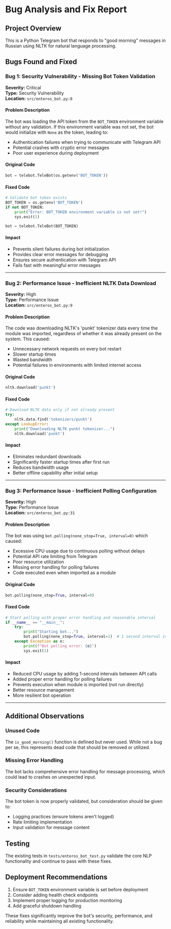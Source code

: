 # Bug Analysis and Fix Report

## Project Overview
This is a Python Telegram bot that responds to "good morning" messages in Russian using NLTK for natural language processing.

## Bugs Found and Fixed

### Bug 1: Security Vulnerability - Missing Bot Token Validation
**Severity:** Critical  
**Type:** Security Vulnerability  
**Location:** `src/enteros_bot.py:8`

#### Problem Description
The bot was loading the API token from the `BOT_TOKEN` environment variable without any validation. If this environment variable was not set, the bot would initialize with `None` as the token, leading to:
- Authentication failures when trying to communicate with Telegram API
- Potential crashes with cryptic error messages
- Poor user experience during deployment

#### Original Code
```python
bot = telebot.TeleBot(os.getenv('BOT_TOKEN'))
```

#### Fixed Code
```python
# Validate bot token exists
BOT_TOKEN = os.getenv('BOT_TOKEN')
if not BOT_TOKEN:
    print("Error: BOT_TOKEN environment variable is not set!")
    sys.exit(1)

bot = telebot.TeleBot(BOT_TOKEN)
```

#### Impact
- Prevents silent failures during bot initialization
- Provides clear error messages for debugging
- Ensures secure authentication with Telegram API
- Fails fast with meaningful error messages

---

### Bug 2: Performance Issue - Inefficient NLTK Data Download
**Severity:** High  
**Type:** Performance Issue  
**Location:** `src/enteros_bot.py:9`

#### Problem Description
The code was downloading NLTK's 'punkt' tokenizer data every time the module was imported, regardless of whether it was already present on the system. This caused:
- Unnecessary network requests on every bot restart
- Slower startup times
- Wasted bandwidth
- Potential failures in environments with limited internet access

#### Original Code
```python
nltk.download('punkt')
```

#### Fixed Code
```python
# Download NLTK data only if not already present
try:
    nltk.data.find('tokenizers/punkt')
except LookupError:
    print("Downloading NLTK punkt tokenizer...")
    nltk.download('punkt')
```

#### Impact
- Eliminates redundant downloads
- Significantly faster startup times after first run
- Reduces bandwidth usage
- Better offline capability after initial setup

---

### Bug 3: Performance Issue - Inefficient Polling Configuration
**Severity:** High  
**Type:** Performance Issue  
**Location:** `src/enteros_bot.py:31`

#### Problem Description
The bot was using `bot.polling(none_stop=True, interval=0)` which caused:
- Excessive CPU usage due to continuous polling without delays
- Potential API rate limiting from Telegram
- Poor resource utilization
- Missing error handling for polling failures
- Code executed even when imported as a module

#### Original Code
```python
bot.polling(none_stop=True, interval=0)
```

#### Fixed Code
```python
# Start polling with proper error handling and reasonable interval
if __name__ == "__main__":
    try:
        print("Starting bot...")
        bot.polling(none_stop=True, interval=1)  # 1 second interval instead of 0
    except Exception as e:
        print(f"Bot polling error: {e}")
        sys.exit(1)
```

#### Impact
- Reduced CPU usage by adding 1-second intervals between API calls
- Added proper error handling for polling failures
- Prevents execution when module is imported (not run directly)
- Better resource management
- More resilient bot operation

---

## Additional Observations

### Unused Code
The `is_good_morning()` function is defined but never used. While not a bug per se, this represents dead code that should be removed or utilized.

### Missing Error Handling
The bot lacks comprehensive error handling for message processing, which could lead to crashes on unexpected input.

### Security Considerations
The bot token is now properly validated, but consideration should be given to:
- Logging practices (ensure tokens aren't logged)
- Rate limiting implementation
- Input validation for message content

## Testing
The existing tests in `tests/enteros_bot_test.py` validate the core NLP functionality and continue to pass with these fixes.

## Deployment Recommendations
1. Ensure `BOT_TOKEN` environment variable is set before deployment
2. Consider adding health check endpoints
3. Implement proper logging for production monitoring
4. Add graceful shutdown handling

These fixes significantly improve the bot's security, performance, and reliability while maintaining all existing functionality.